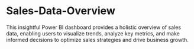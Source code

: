 # Sales-Data-Overview
This insightful Power BI dashboard provides a holistic overview of sales data, enabling users to visualize trends, analyze key metrics, and make informed decisions to optimize sales strategies and drive business growth.
